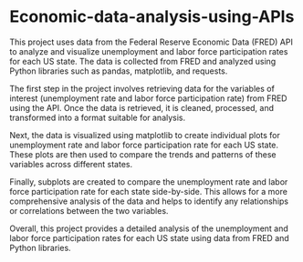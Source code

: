 # Economic-data-analysis-using-APIs
This project uses data from the Federal Reserve Economic Data (FRED) API to analyze and visualize unemployment and labor force participation rates for each US state. 
The data is collected from FRED and analyzed using Python libraries such as pandas, matplotlib, and requests.

The first step in the project involves retrieving data for the variables of interest (unemployment rate and labor force participation rate) from FRED using the API. 
Once the data is retrieved, it is cleaned, processed, and transformed into a format suitable for analysis.

Next, the data is visualized using matplotlib to create individual plots for unemployment rate and labor force participation rate for each US state. 
These plots are then used to compare the trends and patterns of these variables across different states.

Finally, subplots are created to compare the unemployment rate and labor force participation rate for each state side-by-side. 
This allows for a more comprehensive analysis of the data and helps to identify any relationships or correlations between the two variables.

Overall, this project provides a detailed analysis of the unemployment and labor force participation rates for each US state using data from FRED and Python libraries.
